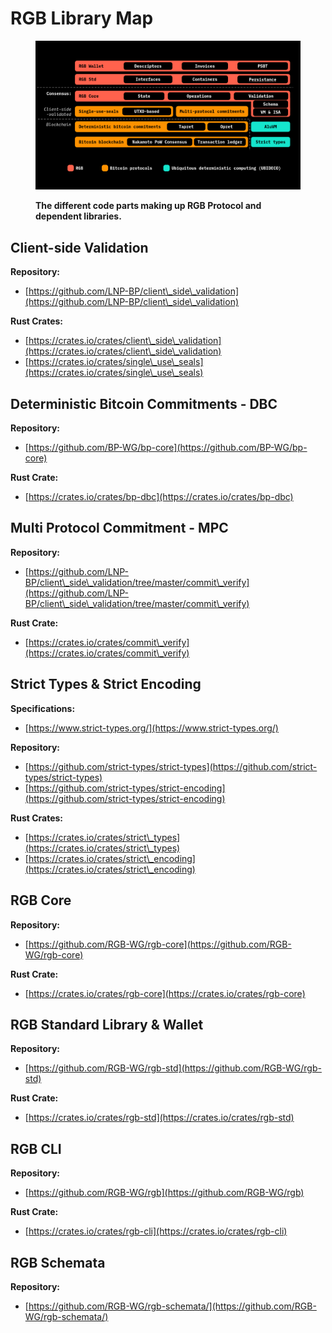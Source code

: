 # RGB Library Map

<figure><img src="../.gitbook/assets/library_map.png" alt=""><figcaption><p><strong>The different code parts making up RGB Protocol and dependent libraries.</strong></p></figcaption></figure>

## Client-side Validation

**Repository:**

* [https://github.com/LNP-BP/client\_side\_validation](https://github.com/LNP-BP/client\_side\_validation)

**Rust Crates:**

* [https://crates.io/crates/client\_side\_validation](https://crates.io/crates/client\_side\_validation)
* [https://crates.io/crates/single\_use\_seals](https://crates.io/crates/single\_use\_seals)

## Deterministic Bitcoin Commitments - DBC

**Repository:**

* [https://github.com/BP-WG/bp-core](https://github.com/BP-WG/bp-core)

**Rust Crate:**

* [https://crates.io/crates/bp-dbc](https://crates.io/crates/bp-dbc)

## Multi Protocol Commitment - MPC

**Repository:**

* [https://github.com/LNP-BP/client\_side\_validation/tree/master/commit\_verify](https://github.com/LNP-BP/client\_side\_validation/tree/master/commit\_verify)

**Rust Crate:**

* [https://crates.io/crates/commit\_verify](https://crates.io/crates/commit\_verify)

## Strict Types & Strict Encoding

**Specifications:**

* [https://www.strict-types.org/](https://www.strict-types.org/)

**Repository:**

* [https://github.com/strict-types/strict-types](https://github.com/strict-types/strict-types)
* [https://github.com/strict-types/strict-encoding](https://github.com/strict-types/strict-encoding)

**Rust Crates:**

* [https://crates.io/crates/strict\_types](https://crates.io/crates/strict\_types)
* [https://crates.io/crates/strict\_encoding](https://crates.io/crates/strict\_encoding)

## RGB Core

**Repository:**

* [https://github.com/RGB-WG/rgb-core](https://github.com/RGB-WG/rgb-core)

**Rust Crate:**

* [https://crates.io/crates/rgb-core](https://crates.io/crates/rgb-core)

## RGB Standard Library & Wallet

**Repository:**

* [https://github.com/RGB-WG/rgb-std](https://github.com/RGB-WG/rgb-std)

**Rust Crate:**

* [https://crates.io/crates/rgb-std](https://crates.io/crates/rgb-std)

## RGB CLI

**Repository:**

* [https://github.com/RGB-WG/rgb](https://github.com/RGB-WG/rgb)

**Rust Crate:**

* [https://crates.io/crates/rgb-cli](https://crates.io/crates/rgb-cli)

## RGB Schemata

**Repository:**

* [https://github.com/RGB-WG/rgb-schemata/](https://github.com/RGB-WG/rgb-schemata/)
